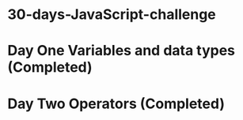 # 30-days-JavaScript-challenge
# Day One Variables and data types (Completed) 
# Day Two Operators (Completed) 
